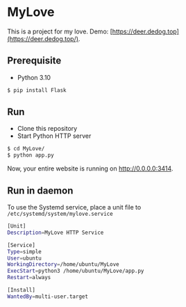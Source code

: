 # MyLove

This is a project for my love. Demo: [https://deer.dedog.top](https://deer.dedog.top/).

## Prerequisite

- Python 3.10

```bash
$ pip install Flask
```

## Run

- Clone this repository
- Start Python HTTP server

```bash
$ cd MyLove/
$ python app.py
```

Now, your entire website is running on http://0.0.0.0:3414.

## Run in daemon

To use the Systemd service, place a unit file to `/etc/systemd/system/mylove.service`

```bash
[Unit]
Description=MyLove HTTP Service

[Service]
Type=simple
User=ubuntu
WorkingDirectory=/home/ubuntu/MyLove
ExecStart=python3 /home/ubuntu/MyLove/app.py
Restart=always

[Install]
WantedBy=multi-user.target
```
